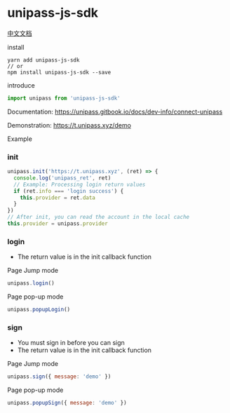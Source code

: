 # unipass-js-sdk

[中文文档](README.zh.md)

install

```
yarn add unipass-js-sdk
// or
npm install unipass-js-sdk --save
```

introduce

```js
import unipass from 'unipass-js-sdk'
```

Documentation: https://unipass.gitbook.io/docs/dev-info/connect-unipass

Demonstration: https://t.unipass.xyz/demo

Example

### init

```js
unipass.init('https://t.unipass.xyz', (ret) => {
  console.log('unipass_ret', ret)
  // Example: Processing login return values
  if (ret.info === 'login success') {
    this.provider = ret.data
  }
})
// After init, you can read the account in the local cache
this.provider = unipass.provider
```

### login

- The return value is in the init callback function

Page Jump mode

```js
unipass.login()
```

Page pop-up mode

```js
unipass.popupLogin()
```

### sign

- You must sign in before you can sign
- The return value is in the init callback function

Page Jump mode

```js
unipass.sign({ message: 'demo' })
```

Page pop-up mode

```js
unipass.popupSign({ message: 'demo' })
```

